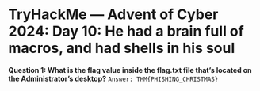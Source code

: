 # TryHackMe — Advent of Cyber 2024: Day 10: He had a brain full of macros, and had shells in his soul

**Question 1: What is the flag value inside the flag.txt file that’s located on the Administrator’s desktop?**
`Answer: THM{PHISHING_CHRISTMAS}`
